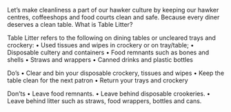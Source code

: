 Let’s make cleanliness a part of our hawker culture by keeping our hawker centres, coffeeshops and food courts clean and safe. Because every diner deserves a clean table. 
What is Table Litter?

Table Litter refers to the following on dining tables or uncleared trays and crockery:
•	Used tissues and wipes in crockery or on tray/table; 
•	Disposable cultery and containers
•	Food remnants such as bones and shells
•	Straws and wrappers
•	Canned drinks and plastic bottles

Do’s
•	Clear and bin your disposable crockery, tissues and wipes
•	Keep the table clean for the next patron
•	Return your trays and crockery

Don’ts
•	Leave food remnants.
•	Leave behind disposable crookeries.
•	Leave behind litter such as straws, food wrappers, bottles and cans.
